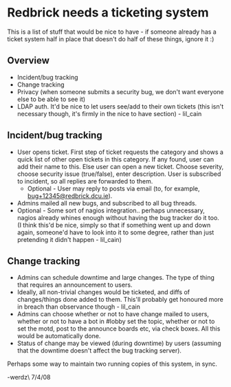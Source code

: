 # Redbrick needs a ticketing system

This is a list of stuff that would be nice to have - if someone already has a ticket system half in
place that doesn't do half of these things, ignore it :)

## Overview

* Incident/bug tracking
* Change tracking
* Privacy (when someone submits a security bug, we don't want everyone else to be able to see it)
* LDAP auth. It'd be nice to let users see/add to their own tickets (this isn't necessary though,
  it's firmly in the nice to have section) - lil_cain

## Incident/bug tracking

* User opens ticket. First step of ticket requests the category and shows a quick list of other open
  tickets in this category. If any found, user can add their name to this. Else user can open a new
  ticket. Choose severity, choose security issue (true/false), enter description. User is subscribed
  to incident, so all replies are forwarded to them.
    * Optional - User may reply to posts via email (to, for example, bug+12345@redbrick.dcu.ie).
* Admins mailed all new bugs, and subscribed to all bug threads.
* Optional - Some sort of nagios integration.. perhaps unnecessary, nagios already whines enough
  without having the bug tracker do it too. (I think this'd be nice, simply so that if something
  went up and down again, someone'd have to look into it to some degree, rather than just pretending
  it didn't happen - lil_cain)

## Change tracking

* Admins can schedule downtime and large changes. The type of thing that requires an announcement
  to users.
* Ideally, all non-trivial changes would be ticketed, and diffs of changes/things done added to
  them. This'll probably get honoured more in breach than observance though - lil_cain
* Admins can choose whether or not to have change mailed to users, whether or not to have a bot in
  #lobby set the topic, whether or not to set the motd, post to the announce boards etc, via check
  boxes. All this would be automatically done.
* Status of change may be viewed (during downtime) by users (assuming that the downtime doesn't
  affect the bug tracking server).

Perhaps some way to maintain two running copies of this system, in sync.

-werdz\\
7/4/08
